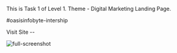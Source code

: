 This is Task 1 of Level 1.
Theme - Digital Marketing Landing Page.

#oasisinfobyte-intership

Visit Site -- 

![full-screenshot](https://github.com/sumedhx/OIBSIP/assets/72144790/8806fce8-c0b3-4749-909e-054056e8e194)
